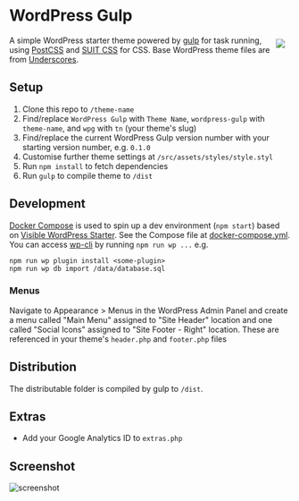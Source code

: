 WordPress Gulp
==============

<a href="https://github.com/AlecRust/wordpress-gulp"><img src="http://i.imgur.com/By7zeRv.png" align="right" hspace="10" vspace="6"></a>

A simple WordPress starter theme powered by [gulp](http://gulpjs.com/) for task running, using [PostCSS](http://postcss.org/) and [SUIT CSS](http://suitcss.github.io/) for CSS. Base WordPress theme files are from [Underscores](http://underscores.me/).

## Setup
1. Clone this repo to `/theme-name`
2. Find/replace `WordPress Gulp` with `Theme Name`, `wordpress-gulp` with `theme-name`, and `wpg` with `tn` (your theme's slug)
3. Find/replace the current WordPress Gulp version number with your starting version number, e.g. `0.1.0`
4. Customise further theme settings at `/src/assets/styles/style.styl`
5. Run `npm install` to fetch dependencies
6. Run `gulp` to compile theme to `/dist`

## Development

[Docker Compose](https://docs.docker.com/compose/) is used to spin up a dev environment (`npm start`) based on [Visible WordPress Starter](https://github.com/visiblevc/wordpress-starter). See the Compose file at [docker-compose.yml](docker-compose.yml). You can access [wp-cli](http://wp-cli.org/) by running `npm run wp ...` e.g.

    npm run wp plugin install <some-plugin>
    npm run wp db import /data/database.sql

### Menus
Navigate to Appearance > Menus in the WordPress Admin Panel and create a menu called "Main Menu" assigned to "Site Header" location and one called "Social Icons" assigned to "Site Footer - Right" location. These are referenced in your theme's `header.php` and `footer.php` files

## Distribution
The distributable folder is compiled by gulp to `/dist`.

## Extras
- Add your Google Analytics ID to `extras.php`

## Screenshot
![screenshot](https://i.imgur.com/i2FnyKo.png)
